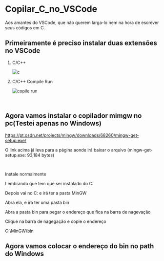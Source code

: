 # Copilar_C_no_VSCode
Aos amantes do  VSCode, que não querem larga-lo nem na hora de escrever seus códigos em C.

## Primeiramente é preciso instalar duas extensões no VSCode
<ol>
  <li>C/C++</li>
  
  ![c](https://user-images.githubusercontent.com/48113700/71306763-6fd44a80-23c3-11ea-95b2-60b56ffeaf22.jpg)
  <li>C/C++ Compile Run</li>

  ![copile run](https://user-images.githubusercontent.com/48113700/71306791-c6da1f80-23c3-11ea-9309-13dd65ae8945.jpg)
</ol>

<br>

## Agora vamos instalar o copilador mimgw no pc(Testei apenas no Windows)

https://pt.osdn.net/projects/mingw/downloads/68260/mingw-get-setup.exe/
<p>O link acima já leva para a página aonde irá baixar o arquivo (mingw-get-setup.exe: 93,184 bytes)</p>
<br>
<p>Instale normalmente</p>
<p>Lembrando que tem que ser instalado do C:</p>
<p>Depois vai no C: e irá ter a pasta MinGW </p>
<p>Abra ela, e irá ter uma pasta bin </p>
<p>Abra a pasta bin para pegar o endereço que fica na barra de nagevação </p>
<p>Clique na barra de nagegação e copie o endereço</p>
<p>C:\MinGW\bin</p>

## Agora vamos colocar  o endereço do bin no path do Windows
<p></p>
<p></p>
<p></p>
